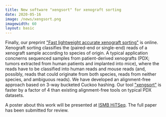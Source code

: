 ```yaml
---
title: New software "xengsort" for xenograft sorting
date: 2020-05-16
image: /news/xengsort.png
imagewidth: 60
layout: basic
---
```


Finally, our preprint ["Fast lightweight accurate xenograft sorting"](https://www.biorxiv.org/content/10.1101/2020.05.14.095604v2) is online.
Xenograft sorting classifies the (paired-end or single-end) reads of a xenograft sample according to species of origin. 
A typical application concnerns sequenced samples from patient-derived xenografts (PDX; tumors extracted from human patients and implanted into mice), where the reads have to be classified into human reads and mouse reads (and, possibly, reads that could originate from both species, reads from neither species, and ambiguous reads).
We have developed an alignment-free approach based on 3-way bucketed Cuckoo hashing. 
Our tool ["xengsort"](https://gitlab.com/genomeinformatics/xengsort/) is faster by a factor of 4 than existing alignment-free tools on typical PDX datasets.

A poster about this work will be presented at [ISMB HiTSeq](http://hitseq.org.s3-website-us-east-1.amazonaws.com/news.html).
The full paper has been submitted for review.
